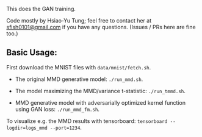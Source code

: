 This does the GAN training.

Code mostly by Hsiao-Yu Tung; feel free to contact her at sfish0101@gmail.com
if you have any questions. (Issues / PRs here are fine too.)

## Basic Usage:

First download the MNIST files with `data/mnist/fetch.sh`.

- The original MMD generative model: `./run_mmd.sh`.

- The model maximizing the MMD/variance t-statistic: `./run_tmmd.sh`.

- MMD generative model with adversarially optimized kernel function using GAN
loss: `./run_mmd_fm.sh`.

To visualize e.g. the MMD results with tensorboard: `tensorboard --logdir=logs_mmd --port=1234`.
